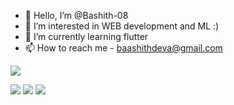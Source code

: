 


- 👋 Hello, I’m @Bashith-08
- 👀 I’m interested in WEB development and ML :)
- 🌱 I’m currently learning flutter
- 📫 How to reach me - baashithdeva@gmail.com

<img src="https://github-readme-stats.vercel.app/api?username=BASHITH-08&&show_icons=true&title_color=ffffff&icon_color=bb2acf&text_color=daf7dc&bg_color=151515">

<p align = "center">
  
[<img src="https://img.shields.io/badge/-facebook-blue?&style=for-the-badge&logo=facebook&logoColor=white" />](https://www.facebook.com/bashith.deva)
[<img src="https://img.shields.io/badge/-instagram-%23ff3399?&style=for-the-badge&logo=Instagram&logoColor=white" />](https://www.instagram.com/bashi.08/) 
[<img src="https://img.shields.io/badge/-LinkdIn-blue?style=for-the-badge&logo=LinkedIn&logoColor=white"/>](https://www.linkedin.com/in/bashith-deva-b58868214/)

</p>

